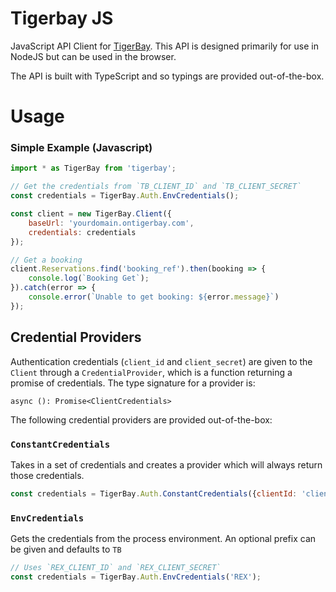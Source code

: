 Tigerbay JS
===========

JavaScript API Client for [TigerBay](https://www.tigerbay.co.uk/).
This API is designed primarily for use in NodeJS but can be used in the browser.

The API is built with TypeScript and so typings are provided out-of-the-box.


# Usage

### Simple Example (Javascript)

````javascript
import * as TigerBay from 'tigerbay';

// Get the credentials from `TB_CLIENT_ID` and `TB_CLIENT_SECRET`
const credentials = TigerBay.Auth.EnvCredentials();

const client = new TigerBay.Client({
    baseUrl: 'yourdomain.ontigerbay.com',
    credentials: credentials
});

// Get a booking
client.Reservations.find('booking_ref').then(booking => {
    console.log(`Booking Get`);
}).catch(error => {
    console.error(`Unable to get booking: ${error.message}`)
});
````

## Credential Providers

Authentication credentials (`client_id` and `client_secret`) are given to the `Client` through a
`CredentialProvider`, which is a function returning a promise of credentials.
The type signature for a provider is:

`async (): Promise<ClientCredentials>`

The following credential providers are provided out-of-the-box:

### `ConstantCredentials`
Takes in a set of credentials and creates a provider which will always return those credentials.

````javascript
const credentials = TigerBay.Auth.ConstantCredentials({clientId: 'client_id', clientSecret: 'client_secret'})
````

### `EnvCredentials`
Gets the credentials from the process environment. An optional prefix can be given and defaults to `TB`

````javascript
// Uses `REX_CLIENT_ID` and `REX_CLIENT_SECRET`
const credentials = TigerBay.Auth.EnvCredentials('REX');
````